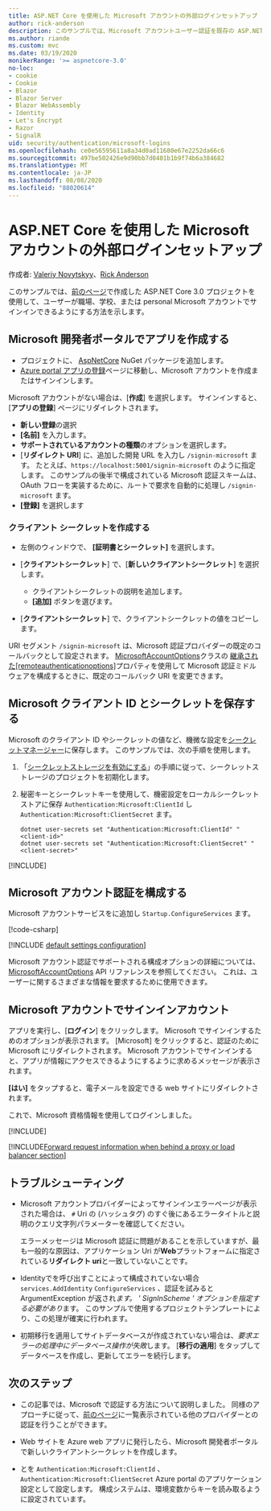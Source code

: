 ```yaml
---
title: ASP.NET Core を使用した Microsoft アカウントの外部ログインセットアップ
author: rick-anderson
description: このサンプルでは、Microsoft アカウントユーザー認証を既存の ASP.NET Core アプリに統合する方法を示します。
ms.author: riande
ms.custom: mvc
ms.date: 03/19/2020
monikerRange: '>= aspnetcore-3.0'
no-loc:
- cookie
- Cookie
- Blazor
- Blazor Server
- Blazor WebAssembly
- Identity
- Let's Encrypt
- Razor
- SignalR
uid: security/authentication/microsoft-logins
ms.openlocfilehash: ce0e56595611a8a34d0ad11680e67e2252da66c6
ms.sourcegitcommit: 497be502426e9d90bb7d0401b1b9f74b6a384682
ms.translationtype: MT
ms.contentlocale: ja-JP
ms.lasthandoff: 08/08/2020
ms.locfileid: "88020614"
---
```

# <a name="microsoft-account-external-login-setup-with-aspnet-core"></a>ASP.NET Core を使用した Microsoft アカウントの外部ログインセットアップ

作成者: [Valeriy Novytskyy](https://github.com/01binary)、[Rick Anderson](https://twitter.com/RickAndMSFT)

このサンプルでは、[前のページ](xref:security/authentication/social/index)で作成した ASP.NET Core 3.0 プロジェクトを使用して、ユーザーが職場、学校、または personal Microsoft アカウントでサインインできるようにする方法を示します。

## <a name="create-the-app-in-microsoft-developer-portal"></a>Microsoft 開発者ポータルでアプリを作成する

* プロジェクトに、 [AspNetCore](https://www.nuget.org/packages/Microsoft.AspNetCore.Authentication.MicrosoftAccount/) NuGet パッケージを追加します。
* [Azure portal アプリの登録](https://go.microsoft.com/fwlink/?linkid=2083908)ページに移動し、Microsoft アカウントを作成またはサインインします。

Microsoft アカウントがない場合は、[**作成**] を選択します。 サインインすると、[**アプリの登録**] ページにリダイレクトされます。

* **新しい登録**の選択
* **[名前]** を入力します。
* **サポートされているアカウントの種類**のオプションを選択します。  <!-- Accounts for any org work with MS domain accounts. Most folks probably want the last option, personal MS accounts. It took 24 hours after setting this up for the keys to work -->
* [**リダイレクト URI**] に、追加した開発 URL を入力し `/signin-microsoft` ます。 たとえば、`https://localhost:5001/signin-microsoft` のように指定します。 このサンプルの後半で構成されている Microsoft 認証スキームは、OAuth フローを実装するために、ルートで要求を自動的に処理し `/signin-microsoft` ます。
* **[登録]** を選択します

### <a name="create-client-secret"></a>クライアント シークレットを作成する

* 左側のウィンドウで、 **[証明書とシークレット]** を選択します。
* [**クライアントシークレット**] で、[**新しいクライアントシークレット**] を選択します。

  * クライアントシークレットの説明を追加します。
  * **[追加]** ボタンを選びます。

* [**クライアントシークレット**] で、クライアントシークレットの値をコピーします。

URI セグメント `/signin-microsoft` は、Microsoft 認証プロバイダーの既定のコールバックとして設定されます。 [MicrosoftAccountOptions](/dotnet/api/microsoft.aspnetcore.authentication.microsoftaccount.microsoftaccountoptions)クラスの [継承された[remoteauthenticationoptions]](/dotnet/api/microsoft.aspnetcore.authentication.remoteauthenticationoptions.callbackpath)プロパティを使用して Microsoft 認証ミドルウェアを構成するときに、既定のコールバック URI を変更できます。

## <a name="store-the-microsoft-client-id-and-secret"></a>Microsoft クライアント ID とシークレットを保存する

Microsoft のクライアント ID やシークレットの値など、機微な設定を[シークレットマネージャー](xref:security/app-secrets)に保存します。 このサンプルでは、次の手順を使用します。

1. 「[シークレットストレージを有効にする](xref:security/app-secrets#enable-secret-storage)」の手順に従って、シークレットストレージのプロジェクトを初期化します。
1. 秘密キーとシークレットキーを使用して、機密設定をローカルシークレットストアに保存 `Authentication:Microsoft:ClientId` し `Authentication:Microsoft:ClientSecret` ます。

    ```dotnetcli
    dotnet user-secrets set "Authentication:Microsoft:ClientId" "<client-id>"
    dotnet user-secrets set "Authentication:Microsoft:ClientSecret" "<client-secret>"
    ```

[!INCLUDE[](~/includes/environmentVarableColon.md)]

## <a name="configure-microsoft-account-authentication"></a>Microsoft アカウント認証を構成する

Microsoft アカウントサービスをに追加し `Startup.ConfigureServices` ます。

[!code-csharp[](~/security/authentication/social/social-code/3.x/StartupMS3x.cs?name=snippet&highlight=10-14)]

[!INCLUDE [default settings configuration](includes/default-settings.md)]

Microsoft アカウント認証でサポートされる構成オプションの詳細については、 [MicrosoftAccountOptions](/dotnet/api/microsoft.aspnetcore.builder.microsoftaccountoptions) API リファレンスを参照してください。 これは、ユーザーに関するさまざまな情報を要求するために使用できます。

## <a name="sign-in-with-microsoft-account"></a>Microsoft アカウントでサインインアカウント

アプリを実行し、[**ログイン**] をクリックします。 Microsoft でサインインするためのオプションが表示されます。 [Microsoft] をクリックすると、認証のために Microsoft にリダイレクトされます。 Microsoft アカウントでサインインすると、アプリが情報にアクセスできるようにするように求めるメッセージが表示されます。

**[はい]** をタップすると、電子メールを設定できる web サイトにリダイレクトされます。

これで、Microsoft 資格情報を使用してログインしました。

[!INCLUDE[](includes/chain-auth-providers.md)]

[!INCLUDE[Forward request information when behind a proxy or load balancer section](includes/forwarded-headers-middleware.md)]

## <a name="troubleshooting"></a>トラブルシューティング

* Microsoft アカウントプロバイダーによってサインインエラーページが表示された場合は、 `#` Uri の (ハッシュタグ) のすぐ後にあるエラータイトルと説明のクエリ文字列パラメーターを確認してください。

  エラーメッセージは Microsoft 認証に問題があることを示していますが、最も一般的な原因は、アプリケーション Uri が**Web**プラットフォームに指定されている**リダイレクト uri**と一致していないことです。
* Identityでを呼び出すことによって構成されていない場合 `services.AddIdentity` `ConfigureServices` 、認証を試みると ArgumentException が返され*ます。 ' SignInScheme ' オプションを指定する必要があり*ます。 このサンプルで使用するプロジェクトテンプレートにより、この処理が確実に行われます。
* 初期移行を適用してサイトデータベースが作成されていない場合は、*要求エラーの処理中にデータベース操作が失敗*します。 [**移行の適用**] をタップしてデータベースを作成し、更新してエラーを続行します。

## <a name="next-steps"></a>次のステップ

* この記事では、Microsoft で認証する方法について説明しました。 同様のアプローチに従って、[前のページ](xref:security/authentication/social/index)に一覧表示されている他のプロバイダーとの認証を行うことができます。

* Web サイトを Azure web アプリに発行したら、Microsoft 開発者ポータルで新しいクライアントシークレットを作成します。

* とを `Authentication:Microsoft:ClientId` 、 `Authentication:Microsoft:ClientSecret` Azure portal のアプリケーション設定として設定します。 構成システムは、環境変数からキーを読み取るように設定されています。

